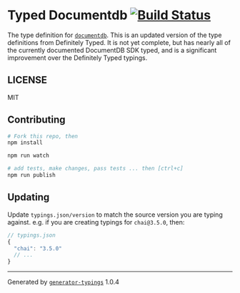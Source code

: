 # Typed Documentdb  [![Build Status](https://travis-ci.org/alexeldeib/typed-documentdb.svg?branch=master)](https://travis-ci.org/alexeldeib/typed-documentdb)


The type definition for [`documentdb`](https://github.com/Azure/azure-documentdb-node.git). This is an updated version of the type definitions from Definitely Typed.
It is not yet complete, but has nearly all of the currently documented DocumentDB SDK typed, and is a significant improvement over the Definitely Typed typings. 

## LICENSE

MIT

## Contributing

```sh
# Fork this repo, then
npm install

npm run watch

# add tests, make changes, pass tests ... then [ctrl+c]
npm run publish
```

## Updating

Update `typings.json/version` to match the source version you are typing against.
e.g. if you are creating typings for `chai@3.5.0`, then:

```js
// typings.json
{
  "chai": "3.5.0"
  // ...
}
```

----

Generated by [`generator-typings`](https://github.com/typings/generator-typings) 1.0.4
